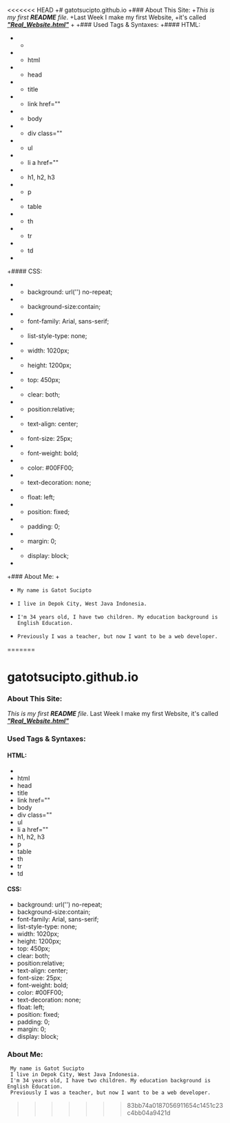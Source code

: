 <<<<<<< HEAD
+# gatotsucipto.github.io
 +### About This Site:
 +_This is my first **README** file_.
 +Last Week I make my first Website,
 +it's called [**_"Real_Website.html"_**](https//gatotsucipto.github.io/Real_Website.html)
 +
 +### Used Tags & Syntaxes:
 +#### HTML:
 +   * <!doctype html>
 +   * html
 +   * head
 +   * title
 +   * link href=""
 +   * body
 +   * div class=""
 +   * ul
 +   * li a href=""
 +   * h1, h2, h3
 +   * p
 +   * table
 +   * th
 +   * tr
 +   * td
 +   
 +#### CSS:
 +   * background: url('') no-repeat;
 +   * background-size:contain;
 +   * font-family: Arial, sans-serif;
 +   * list-style-type: none;
 +   * width: 1020px;
 +   * height: 1200px;
 +   * top: 450px;
 +   * clear: both;
 +   * position:relative;
 +   * text-align: center;
 +   * font-size: 25px;
 +   * font-weight: bold;
 +   * color: #00FF00;
 +   * text-decoration: none;
 +   * float: left;
 +   * position: fixed;
 +   * padding: 0;
 +   * margin: 0;
 +   * display: block;
 +
 +### About Me:
 +
 +     My name is Gatot Sucipto
 +     I live in Depok City, West Java Indonesia.
 +     I'm 34 years old, I have two children. My education background is English Education.
 +     Previously I was a teacher, but now I want to be a web developer.
=======
# gatotsucipto.github.io
### About This Site:
_This is my first **README** file_. 
Last Week I make my first Website,
it's called [**_"Real_Website.html"_**](https//gatotsucipto.github.io/Real_Website.html)

### Used Tags & Syntaxes:
#### HTML:
   * <!doctype html>
   * html
   * head
   * title
   * link href=""
   * body
   * div class=""
   * ul
   * li a href=""
   * h1, h2, h3
   * p
   * table
   * th
   * tr
   * td
   
#### CSS:
   * background: url('') no-repeat;
   * background-size:contain;
   * font-family: Arial, sans-serif;
   * list-style-type: none;
   * width: 1020px;
   * height: 1200px;
   * top: 450px;
   * clear: both;
   * position:relative;
   * text-align: center;
   * font-size: 25px;
   * font-weight: bold;
   * color: #00FF00;
   * text-decoration: none;
   * float: left;
   * position: fixed;
   * padding: 0;
   * margin: 0;
   * display: block;
 
### About Me:

     My name is Gatot Sucipto 
     I live in Depok City, West Java Indonesia.
     I'm 34 years old, I have two children. My education background is English Education.
     Previously I was a teacher, but now I want to be a web developer.
>>>>>>> 83bb74a0187056911654c1451c23c4bb04a9421d
